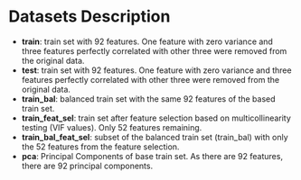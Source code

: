 # Datasets Description

- **train**: train set with 92 features. One feature with zero variance and three features perfectly correlated with other three were removed from the original data.
- **test**: train set with 92 features. One feature with zero variance and three features perfectly correlated with other three were removed from the original data.
- **train_bal**: balanced train set with the same 92 features of the based train set.
- **train_feat_sel**: train set after feature selection based on multicollinearity testing (VIF values). Only 52 features remaining.
- **train_bal_feat_sel**: subset of the balanced train set (train_bal) with only the 52 features from the feature selection.
- **pca**: Principal Components of base train set. As there are 92 features, there are 92 principal components.
